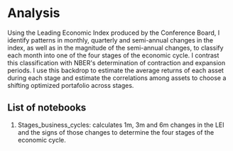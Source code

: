 # Analysis

Using the Leading Economic Index produced by the Conference Board, I identify patterns in monthly, quarterly and semi-annual changes in the index, as well as in the magnitude of the semi-annual changes, to classify each month into one of the four stages of the economic cycle. I contrast this classification with NBER's determination of contraction and expansion periods. I use this backdrop to estimate the average returns of each asset during each stage and estimate the correlations among assets to choose a shifting optimized portafolio across stages.   

## List of notebooks
1. Stages_business_cycles: calculates 1m, 3m and 6m changes in the LEI and the signs of those changes to determine the four stages of the economic cycle.

